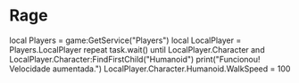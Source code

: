 # Rage
local Players = game:GetService("Players") local LocalPlayer = Players.LocalPlayer repeat task.wait() until LocalPlayer.Character and LocalPlayer.Character:FindFirstChild("Humanoid") print("Funcionou! Velocidade aumentada.") LocalPlayer.Character.Humanoid.WalkSpeed = 100
